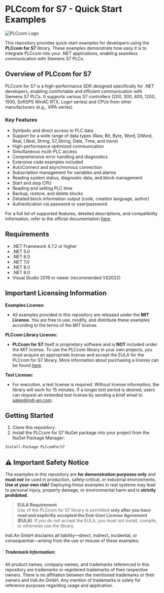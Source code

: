 # PLCcom for S7 - Quick Start Examples

![PLCcom Logo](https://www.indi-an.com//wp-content/uploads/2023/10/indi.logo2021.1_rgb_PLCcom_300.png)

This repository provides quick-start examples for developers using the **PLCcom for S7** library. These examples demonstrate how easy it is to integrate PLCcom into your .NET applications, enabling seamless communication with Siemens S7 PLCs.

## Overview of PLCcom for S7

PLCcom for S7 is a high-performance SDK designed specifically for .NET developers, enabling comfortable and efficient communication with Siemens S7 PLCs. It supports various S7 controllers (200, 300, 400, 1200, 1500, SoftSPS WinAC RTX, Logo! series) and CPUs from other manufacturers (e.g., VIPA series).

### Key Features
- Symbolic and direct access to PLC data
- Support for a wide range of data types (Raw, Bit, Byte, Word, DWord, Real, LReal, String, S7_String, Date, Time, and more)
- High-performance optimized communication
- Simultaneous multi-PLC access
- Comprehensive error handling and diagnostics
- Extensive code examples included
- AutoConnect and asynchronous connection
- Subscription management for variables and alarms
- Reading system status, diagnostic data, and block management
- Start and stop CPU
- Reading and setting PLC time
- Backup, restore, and delete blocks
- Detailed block information output (code, creation language, author)
- Authentication via password or user/password

For a full list of supported features, detailed descriptions, and compatibility information, refer to the official documentation [here](https://docs.plccom.net/help_s7/net/help/html/R_Project_PLCCom_Documentation.htm).

## Requirements

- .NET Framework 4.7.2 or higher
- .NET 5.0
- .NET 6.0
- .NET 7.0
- .NET 8.0
- .NET 9.0
- Visual Studio 2019 or newer (recommended VS2022)

## Important Licensing Information

**Examples License:**
- All examples provided in this repository are released under the **MIT License**. You are free to use, modify, and distribute these examples according to the terms of the MIT license.

**PLCcom Library License:**
- **PLCcom for S7** itself is proprietary software and is **NOT** included under the MIT license. To use the PLCcom library in your own projects, you must acquire an appropriate license and accept the EULA for the PLCcom for S7 library. More information about purchasing a license can be found [here](https://www.indi-an.com/en/plccom/for-s7/fors7-overview/).

**Test License:**
- For execution, a test license is required. Without license information, the library will work for 15 minutes. If a longer test period is desired, users can request an extended test license by sending a brief email to [sales@indi-an.com](mailto:sales@indi-an.com).

## Getting Started

1. Clone this repository.
2. Install the PLCcom for S7 NuGet package into your project from the NuGet Package Manager:

```bash
Install-Package PLCcomForS7
```

## ⚠️ Important Safety Notice

The examples in this repository are **for demonstration purposes only** and **must _not_** be used in production, safety‑critical, or industrial environments.  
**Use at your own risk!** Deploying these examples in real systems may lead to personal injury, property damage, or environmental harm and is **strictly prohibited**.

> **EULA Requirement**  
> Use of the PLCcom for S7 library is permitted **only after you have read and explicitly accepted the End‑User License Agreement (EULA)**. If you do not accept the EULA, you must not install, compile, or otherwise use the library.

Indi.An GmbH disclaims all liability—direct, indirect, incidental, or consequential—arising from the use or misuse of these examples.


##### Trademark Information: #####
All product names, company names, and trademarks referenced in this repository are trademarks or registered trademarks of their respective owners. There is no affiliation between the mentioned trademarks or their owners and Indi.An GmbH. Any mention of trademarks is solely for reference purposes regarding usage and application.

